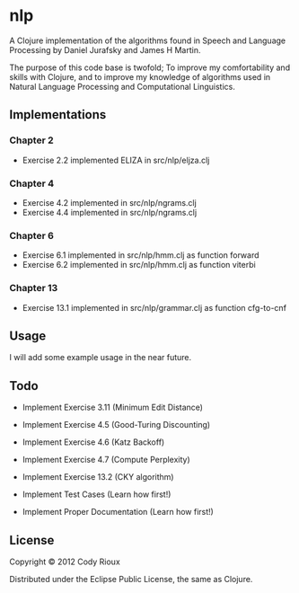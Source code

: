 # nlp

A Clojure implementation of the algorithms found in Speech and Language
Processing by Daniel Jurafsky and James H Martin.

The purpose of this code base is twofold; To improve my comfortability and
skills with Clojure, and to improve my knowledge of algorithms used in
Natural Language Processing and Computational Linguistics.

## Implementations

### Chapter 2

* Exercise 2.2 implemented ELIZA in src/nlp/eljza.clj

### Chapter 4

* Exercise 4.2 implemented in src/nlp/ngrams.clj
* Exercise 4.4 implemented in src/nlp/ngrams.clj

### Chapter 6

* Exercise 6.1 implemented in src/nlp/hmm.clj as function forward
* Exercise 6.2 implemented in src/nlp/hmm.clj as function viterbi

### Chapter 13
* Exercise 13.1 implemented in src/nlp/grammar.clj as function cfg-to-cnf

## Usage

I will add some example usage in the near future.


## Todo

* Implement Exercise 3.11 (Minimum Edit Distance)
* Implement Exercise 4.5 (Good-Turing Discounting)
* Implement Exercise 4.6 (Katz Backoff)
* Implement Exercise 4.7 (Compute Perplexity)
* Implement Exercise 13.2 (CKY algorithm)

* Implement Test Cases (Learn how first!)
* Implement Proper Documentation (Learn how first!)

## License

Copyright © 2012 Cody Rioux

Distributed under the Eclipse Public License, the same as Clojure.
